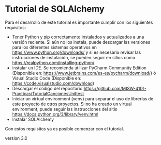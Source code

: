 # Tutorial de SQLAlchemy

Para el desarrollo de este tutorial es importante cumplir con los siguientes requisitos:
* Tener Python y pip correctamente instalados y actualizados a una versión reciente. Si aún no los instala, puede descargar las versiones para los diferentes sistemas operativos en https://www.python.org/downloads/ y si es necesario revisar las instrucciones de instalación, se pueden seguir en sitios como https://realpython.com/installing-python/  
* Instalar un IDE. Se recomienda utilizar PyCharm Community Edition (Disponible en: https://www.jetbrains.com/es-es/pycharm/download/) ó Visual Studio Code (Disponible en: https://code.visualstudio.com/download)
* Descargar el código del repositorio https://github.com/MISW-4101-Practicas/TutorialCancionesUnittest 
* Iniciar un virtual environment (venv) para separar el uso de librerías de este proyecto de otros proyectos. Si no ha creado un virtual environment, puede seguir las instrucciones del sitio https://docs.python.org/3/library/venv.html
* Instalar SQLAlchemy 
 
Con estos requisitos ya es posible comenzar con el tutorial.

version 3.0